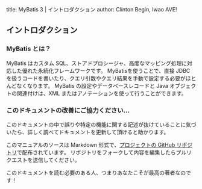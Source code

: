 title: MyBatis 3 | イントロダクション
author: Clinton Begin, Iwao AVE!

## イントロダクション

### MyBatis とは？

MyBatis はカスタム SQL、ストアドプロシージャ、高度なマッピング処理に対応した優れた永続化フレームワークです。 MyBatisを使うことで、直接 JDBC を扱うコードを書いたり、クエリ引数やクエリ結果を手動で設定する必要がほとんどなくなります。 MyBatis の設定やデータベースレコードと Java オブジェクトの関連付けは、XML またはアノテーションを使って行うことができます。

### このドキュメントの改善にご協力ください...

このドキュメントの中で誤りや特定の機能に関する記述が抜けていることに気づいたら、詳しく調べてドキュメントを更新して頂けると助かります。

このマニュアルのソースは Markdown 形式で、[プロジェクトの GitHub リポジトリ](https://github.com/mybatis/mybatis-3/tree/master/src/site)で配布されています。
リポジトリをフォークして内容を編集したらプルリクエストを送信してください。

このドキュメントを読む必要のある人、つまりあなたこそが最高の著者なのです！
